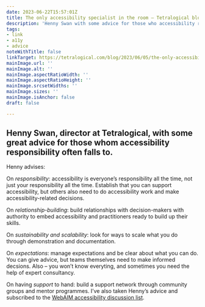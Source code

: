 ```yaml
---
date: 2023-06-22T15:57:01Z
title: The only accessibility specialist in the room – Tetralogical blog
description: 'Henny Swan with some advice for those who accessibility responsibility falls to'
tags:
- link
- a11y
- advice
noteWithTitle: false
linkTarget: https://tetralogical.com/blog/2023/06/05/the-only-accessibility-specialist-in-the-room/
mainImage.url: ''
mainImage.alt: ''
mainImage.aspectRatioWidth: ''
mainImage.aspectRatioHeight: ''
mainImage.srcsetWidths: ''
mainImage.sizes: ''
mainImage.isAnchor: false
draft: false

---
```

Henny Swan, director at Tetralogical, with some great advice for those whom accessibility responsibility often falls to.
---

Henny advises:

On _responsibility_: accessibility is everyone’s responsibility all the time, not just your responsibility all the time. Establish that you can support accessibility, but others also need to do accessibility work and make accessibility-related decisions.

On _relationship-building_: build relationships with decision-makers with authority to embed accessibility and practitioners ready to build up their skills.

On _sustainability and scalability_: look for ways to scale what you do through demonstration and documentation.

On _expectations_: manage expectations and be clear about what you can do. You can give advice, but teams themselves need to make informed decsions. Also – you won’t know everyting, and sometimes you need the help of expert consultancy.

On having _support_ to hand: build a support network through community groups and mentor programmes. I’ve also taken Henny’s advice and subscribed to the [WebAIM accessibility discussion list](https://webaim.org/discussion/).

